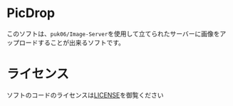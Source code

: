 # PicDrop
このソフトは、`puk06/Image-Server`を使用して立てられたサーバーに画像をアップロードすることが出来るソフトです。

# ライセンス
ソフトのコードのライセンスは[LICENSE](https://github.com/puk06/PicDrop/blob/master/LICENSE.txt)を御覧ください
